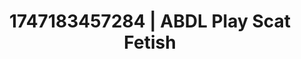 ---
categories:
- Erotic AI content
- Stepsister roleplay
- Erotic art direction
- MILF
- Rough sex
image: /assets/images/1747183457284.jpg
layout: post
seo:
  description: Featured content with high-quality ABDL Play, Scat Fetish. HD images
    available.
  keywords: ABDL Play, Scat Fetish
  og_image: /assets/images/1747183457284.jpg
  schema_type: VisualArtwork
tags:
- '#1747183457284'
- ABDL Play
- Scat Fetish
title: 1747183457284 | ABDL Play Scat Fetish
---